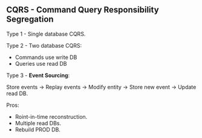 CQRS - Command Query Responsibility Segregation
-

Type 1 - Single database CQRS.

Type 2 - Two database CQRS:

* Commands use write DB
* Queries use read DB

Type 3 - **Event Sourcing**:

Store events -> Replay events -> Modify entity -> Store new event -> Update read DB.

Pros:

* Roint-in-time reconstruction.
* Multiple read DBs.
* Rebuild PROD DB.
